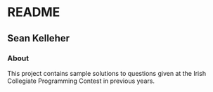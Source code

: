 README
======

Sean Kelleher
-------------

### About

This project contains sample solutions to questions given at the Irish
Collegiate Programming Contest in previous years.
